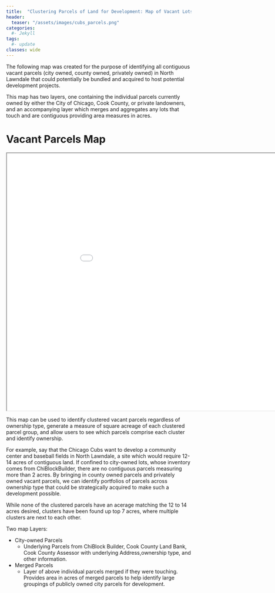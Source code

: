 ```yaml
---
title:  "Clustering Parcels of Land for Development: Map of Vacant Lots/Properties in North Lawndale"
header:
  teaser: "/assets/images/cubs_parcels.png"
categories: 
  #- Jekyll
tags:
  #- update
classes: wide
---
```

The following map was created for the purpose of identifying all contiguous vacant parcels (city owned, county owned, privately owned) in North Lawndale that could potentially be bundled and acquired to host potential development projects.

This map has two layers, one containing the individual parcels currently owned by either the City of Chicago, Cook County, or private landowners, and an accompanying layer which merges and aggregates any lots that touch and are contiguous providing area measures in acres.

# Vacant Parcels Map

<iframe src="/assets/maps/parcel_universe_cluster_map.html" height="700" width="1000"></iframe>

This map can be used to identify clustered vacant parcels regardless of ownership type, generate a measure of square acreage of each clustered parcel group, and allow users to see which parcels comprise each cluster and identify ownership.

For example, say that the Chicago Cubs want to develop a community center and baseball fields in North Lawndale, a site which would require 12-14 acres of contiguous land. If confined to city-owned lots, whose inventory comes from ChiBlockBuilder, there are no contiguous parcels measuring more than 2 acres. By bringing in county owned parcels and privately owned vacant parcels, we can identify portfolios of parcels across ownership type that could be strategically acquired to make such a development possible.

While none of the clustered parcels have an acerage matching the 12 to 14 acres desired, clusters have been found up top 7 acres, where multiple clusters are next to each other. 

Two map Layers:
- City-owned Parcels
  - Underlying Parcels from ChiBlock Builder, Cook County Land Bank, Cook County Assessor with underlying Address,ownership type, and other information.
- Merged Parcels
  - Layer of above individual parcels merged if they were touching. Provides area in acres of merged parcels to help identify large groupings of publicly owned city parcels for development.    
